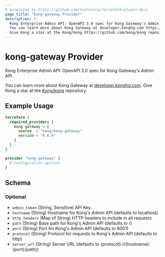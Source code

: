 ```yaml
---
# generated by https://github.com/hashicorp/terraform-plugin-docs
page_title: "kong-gateway Provider"
description: |-
  Kong Enterprise Admin API: OpenAPI 3.0 spec for Kong Gateway's Admin API.
  You can learn more about Kong Gateway at developer.konghq.com https://developer.konghq.com.
  Give Kong a star at the Kong/kong https://github.com/kong/kong repository.
---
```


# kong-gateway Provider

Kong Enterprise Admin API: OpenAPI 3.0 spec for Kong Gateway's Admin API.

You can learn more about Kong Gateway at [developer.konghq.com](https://developer.konghq.com).
Give Kong a star at the [Kong/kong](https://github.com/kong/kong) repository.

## Example Usage

```terraform
terraform {
  required_providers {
    kong-gateway = {
      source  = "kong/kong-gateway"
      version = "0.6.0"
    }
  }
}

provider "kong-gateway" {
  # Configuration options
}
```

<!-- schema generated by tfplugindocs -->
## Schema

### Optional

- `admin_token` (String, Sensitive) API Key.
- `hostname` (String) Hostname for Kong's Admin API (defaults to localhost)
- `http_headers` (Map of String) HTTP headers to include in all requests
- `path` (String) Base path for Kong's Admin API (defaults to /)
- `port` (String) Port for Kong's Admin API (defaults to 8001)
- `protocol` (String) Protocol for requests to Kong's Admin API (defaults to http)
- `server_url` (String) Server URL (defaults to {protocol}://{hostname}:{port}{path})
